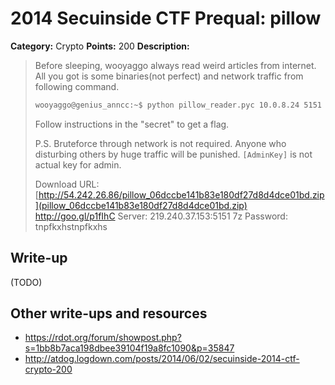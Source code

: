 # 2014 Secuinside CTF Prequal: pillow

**Category:** Crypto
**Points:** 200
**Description:**

> Before sleeping, wooyaggo always read weird articles from internet.
> All you got is some binaries(not perfect) and network traffic from following command.
>
> ```bash
> wooyaggo@genius_anncc:~$ python pillow_reader.pyc 10.0.8.24 5151 "secret" [AdminKey]
> ```
>
> Follow instructions in the "secret" to get a flag.
>
> P.S. Bruteforce through network is not required.
> Anyone who disturbing others by huge traffic will be punished.
> `[AdminKey]` is not actual key for admin.
>
> Download URL: [http://54.242.26.86/pillow_06dccbe141b83e180df27d8d4dce01bd.zip](pillow_06dccbe141b83e180df27d8d4dce01bd.zip)
> http://goo.gl/p1fIhC
> Server: 219.240.37.153:5151
> 7z Password: tnpfkxhstnpfkxhs

## Write-up

(TODO)

## Other write-ups and resources

* <https://rdot.org/forum/showpost.php?s=1bb8b7aca198dbee39104f19a8fc1090&p=35847>
* <http://atdog.logdown.com/posts/2014/06/02/secuinside-2014-ctf-crypto-200>